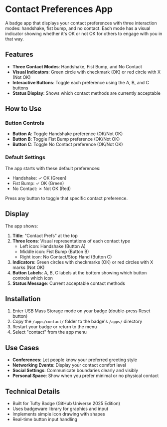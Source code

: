 # Contact Preferences App

A badge app that displays your contact preferences with three interaction modes: handshake, fist bump, and no contact. Each mode has a visual indicator showing whether it's OK or not OK for others to engage with you in that way.

## Features

- **Three Contact Modes**: Handshake, Fist Bump, and No Contact
- **Visual Indicators**: Green circle with checkmark (OK) or red circle with X (Not OK)
- **Interactive Buttons**: Toggle each preference using the A, B, and C buttons
- **Status Display**: Shows which contact methods are currently acceptable

## How to Use

### Button Controls

- **Button A**: Toggle Handshake preference (OK/Not OK)
- **Button B**: Toggle Fist Bump preference (OK/Not OK)
- **Button C**: Toggle No Contact preference (OK/Not OK)

### Default Settings

The app starts with these default preferences:
- Handshake: ✓ OK (Green)
- Fist Bump: ✓ OK (Green)
- No Contact: ✗ Not OK (Red)

Press any button to toggle that specific contact preference.

## Display

The app shows:
1. **Title**: "Contact Prefs" at the top
2. **Three Icons**: Visual representations of each contact type
   - Left icon: Handshake (Button A)
   - Middle icon: Fist Bump (Button B)
   - Right icon: No Contact/Stop Hand (Button C)
3. **Indicators**: Green circles with checkmarks (OK) or red circles with X marks (Not OK)
4. **Button Labels**: A, B, C labels at the bottom showing which button controls which icon
5. **Status Message**: Current acceptable contact methods

## Installation

1. Enter USB Mass Storage mode on your badge (double-press Reset button)
2. Copy the `/apps/contact/` folder to the badge's `/apps/` directory
3. Restart your badge or return to the menu
4. Select "contact" from the app menu

## Use Cases

- **Conferences**: Let people know your preferred greeting style
- **Networking Events**: Display your contact comfort level
- **Social Settings**: Communicate boundaries clearly and visibly
- **Personal Space**: Show when you prefer minimal or no physical contact

## Technical Details

- Built for Tufty Badge (GitHub Universe 2025 Edition)
- Uses badgeware library for graphics and input
- Implements simple icon drawing with shapes
- Real-time button input handling

